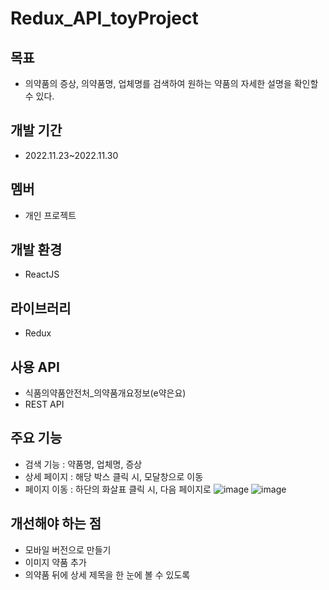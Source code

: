 # Redux_API_toyProject

## 목표
- 의약품의 증상, 의약품명, 업체명를 검색하여 원하는 약품의 자세한 설명을 확인할 수 있다.

## 개발 기간
- 2022.11.23~2022.11.30

## 멤버
- 개인 프로젝트

## 개발 환경
- ReactJS

## 라이브러리
- Redux

## 사용 API
- 식품의약품안전처_의약품개요정보(e약은요)
- REST API

## 주요 기능
- 검색 기능 : 약품명, 업체명, 증상
- 상세 페이지 : 해당 박스 클릭 시, 모달창으로 이동
- 페이지 이동 : 하단의 화살표 클릭 시, 다음 페이지로 
![image](https://user-images.githubusercontent.com/114986489/227904940-12d4a1f3-7e71-4ce2-ac8b-1338e55136db.png)
![image](https://user-images.githubusercontent.com/114986489/227906330-0c7c4638-b042-406e-a500-8fa3063da66b.png)

## 개선해야 하는 점
- 모바일 버전으로 만들기
- 이미지 약품 추가
- 의약품 뒤에 상세 제목을 한 눈에 볼 수 있도록 

